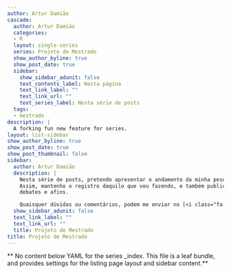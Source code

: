 ```yaml
---
author: Artur Damião
cascade:
  author: Artur Damião
  categories:
  - R
  layout: single-series
  series: Projeto de Mestrado
  show_author_byline: true
  show_post_date: true
  sidebar:
    show_sidebar_adunit: false
    text_contents_label: Nesta página
    text_link_label: ""
    text_link_url: ""
    text_series_label: Nesta série de posts
  tags:
  - mestrado
description: |
  A forking fun new feature for series.
layout: list-sidebar
show_author_byline: true
show_post_date: true
show_post_thumbnail: false
sidebar:
  author: Artur Damião
  description: |
    Nesta série de posts, pretendo apresentar o andamento da minha pesquisa de mestrado.
    Assim, mantenho o registro daquilo que vou fazendo, e também publicizo os códigos,
    debates e afins. 

    Quaisquer dúvidas ou comentários, podem me enviar no [<i class="fa-solid fa-envelope"></i>](mailto:arturcardoso@usp.br).
  show_sidebar_adunit: false
  text_link_label: ""
  text_link_url: ""
  title: Projeto de Mestrado
title: Projeto de Mestrado
---
```


** No content below YAML for the series _index. This file is a leaf bundle, and provides settings for the listing page layout and sidebar content.**
